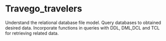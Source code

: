 # Travego_travelers
Understand the relational database file model.
Query databases to obtained desired data.
Incorporate functions in queries with DDL, DML,DCL and TCL for retrieving related data.
